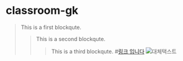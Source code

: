 # classroom-gk
> This is a first blockqute.  
>	> This is a second blockqute.
>	>	> This is a third blockqute.
#[링크 입니다](https://www.youtube.com/watch?v=O2DFb5Q-kW8)
![대체택스트](https://search.pstatic.net/common/?src=http%3A%2F%2Fblogfiles.naver.net%2FMjAyMDEwMDNfNTcg%2FMDAxNjAxNjU3MTk4NDY0.oZv5L49kO_RuVNVcSKFWrpExjFNebH0KwqGWBzqQpKsg.fcIXYLUGChT5y5Nx3qQAPAQhch9z0Bh6AEmVfDBP6W8g.JPEG.youthlov2%2F1601657198255.jpg&type=sc960_832)
